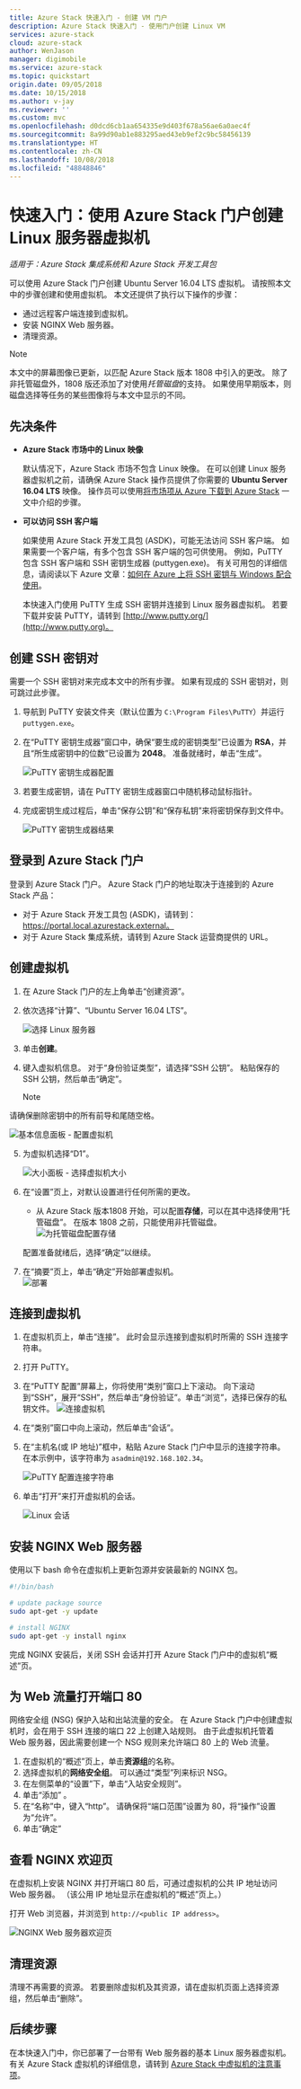 ```yaml
---
title: Azure Stack 快速入门 - 创建 VM 门户
description: Azure Stack 快速入门 - 使用门户创建 Linux VM
services: azure-stack
cloud: azure-stack
author: WenJason
manager: digimobile
ms.service: azure-stack
ms.topic: quickstart
origin.date: 09/05/2018
ms.date: 10/15/2018
ms.author: v-jay
ms.reviewer: ''
ms.custom: mvc
ms.openlocfilehash: d0dcd6cb1aa654335e9d403f678a56ae6a0aec4f
ms.sourcegitcommit: 8a99d90ab1e883295aed43eb9ef2c9bc58456139
ms.translationtype: HT
ms.contentlocale: zh-CN
ms.lasthandoff: 10/08/2018
ms.locfileid: "48848846"
---
```

# <a name="quickstart-create-a-linux-server-virtual-machine-with-the-azure-stack-portal"></a>快速入门：使用 Azure Stack 门户创建 Linux 服务器虚拟机

*适用于：Azure Stack 集成系统和 Azure Stack 开发工具包*

可以使用 Azure Stack 门户创建 Ubuntu Server 16.04 LTS 虚拟机。 请按照本文中的步骤创建和使用虚拟机。 本文还提供了执行以下操作的步骤：

* 通过远程客户端连接到虚拟机。
* 安装 NGINX Web 服务器。
* 清理资源。

> [!NOTE]  
> 本文中的屏幕图像已更新，以匹配 Azure Stack 版本 1808 中引入的更改。 除了非托管磁盘外，1808 版还添加了对使用*托管磁盘*的支持。 如果使用早期版本，则磁盘选择等任务的某些图像将与本文中显示的不同。  


## <a name="prerequisites"></a>先决条件

* **Azure Stack 市场中的 Linux 映像**

   默认情况下，Azure Stack 市场不包含 Linux 映像。 在可以创建 Linux 服务器虚拟机之前，请确保 Azure Stack 操作员提供了你需要的 **Ubuntu Server 16.04 LTS** 映像。 操作员可以使用[将市场项从 Azure 下载到 Azure Stack](../azure-stack-download-azure-marketplace-item.md) 一文中介绍的步骤。

* **可以访问 SSH 客户端**

   如果使用 Azure Stack 开发工具包 (ASDK)，可能无法访问 SSH 客户端。 如果需要一个客户端，有多个包含 SSH 客户端的包可供使用。 例如，PuTTY 包含 SSH 客户端和 SSH 密钥生成器 (puttygen.exe)。 有关可用包的详细信息，请阅读以下 Azure 文章：[如何在 Azure 上将 SSH 密钥与 Windows 配合使用](/virtual-machines/linux/ssh-from-windows#windows-packages-and-ssh-clients)。

   本快速入门使用 PuTTY 生成 SSH 密钥并连接到 Linux 服务器虚拟机。 若要下载并安装 PuTTY，请转到 [http://www.putty.org/](http://www.putty.org)。

## <a name="create-an-ssh-key-pair"></a>创建 SSH 密钥对

需要一个 SSH 密钥对来完成本文中的所有步骤。 如果有现成的 SSH 密钥对，则可跳过此步骤。

1. 导航到 PuTTY 安装文件夹（默认位置为 ```C:\Program Files\PuTTY```）并运行 ```puttygen.exe```。
2. 在“PuTTY 密钥生成器”窗口中，确保“要生成的密钥类型”已设置为 **RSA**，并且“所生成密钥中的位数”已设置为 **2048**。 准备就绪时，单击“生成”。

   ![PuTTY 密钥生成器配置](media/azure-stack-quick-linux-portal/Putty01.PNG)

3. 若要生成密钥，请在 PuTTY 密钥生成器窗口中随机移动鼠标指针。
4. 完成密钥生成过程后，单击“保存公钥”和“保存私钥”来将密钥保存到文件中。

   ![PuTTY 密钥生成器结果](media/azure-stack-quick-linux-portal/Putty02.PNG)

## <a name="sign-in-to-the-azure-stack-portal"></a>登录到 Azure Stack 门户

登录到 Azure Stack 门户。 Azure Stack 门户的地址取决于连接到的 Azure Stack 产品：

* 对于 Azure Stack 开发工具包 (ASDK)，请转到： https://portal.local.azurestack.external。
* 对于 Azure Stack 集成系统，请转到 Azure Stack 运营商提供的 URL。

## <a name="create-the-virtual-machine"></a>创建虚拟机

1. 在 Azure Stack 门户的左上角单击“创建资源”。

2. 依次选择“计算”、“Ubuntu Server 16.04 LTS”。
   
   ![选择 Linux 服务器](media/azure-stack-quick-linux-portal/select.png)
3. 单击**创建**。

4. 键入虚拟机信息。 对于“身份验证类型”，请选择“SSH 公钥”。 粘贴保存的 SSH 公钥，然后单击“确定”。

   >[!NOTE]
 请确保删除密钥中的所有前导和尾随空格。

   ![基本信息面板 - 配置虚拟机](media/azure-stack-quick-linux-portal/linux-01.PNG)

5. 为虚拟机选择“D1”。

   ![大小面板 - 选择虚拟机大小](media/azure-stack-quick-linux-portal/linux-02.PNG)

6. 在“设置”页上，对默认设置进行任何所需的更改。
   
    - 从 Azure Stack 版本1808 开始，可以配置**存储**，可以在其中选择使用“托管磁盘”。 在版本 1808 之前，只能使用非托管磁盘。    
      ![为托管磁盘配置存储](media/azure-stack-quick-linux-portal/linux-03.PNG)
    
    配置准备就绪后，选择“确定”以继续。

7. 在“摘要”页上，单击“确定”开始部署虚拟机。  
   ![部署](media/azure-stack-quick-linux-portal/deploy.png)

## <a name="connect-to-the-virtual-machine"></a>连接到虚拟机

1. 在虚拟机页上，单击“连接”。 此时会显示连接到虚拟机时所需的 SSH 连接字符串。 

2. 打开 PuTTY。

3. 在“PuTTY 配置”屏幕上，你将使用“类别”窗口上下滚动。 向下滚动到“SSH”，展开“SSH”，然后单击“身份验证”。单击“浏览”，选择已保存的私钥文件。
   ![连接虚拟机](media/azure-stack-quick-linux-portal/putty03.PNG)

4. 在“类别”窗口中向上滚动，然后单击“会话”。
5. 在“主机名(或 IP 地址)”框中，粘贴 Azure Stack 门户中显示的连接字符串。 在本示例中，该字符串为 ```asadmin@192.168.102.34```。

   ![PuTTY 配置连接字符串](media/azure-stack-quick-linux-portal/Putty04.PNG)

6. 单击“打开”来打开虚拟机的会话。

   ![Linux 会话](media/azure-stack-quick-linux-portal/Putty05.PNG)

## <a name="install-the-nginx-web-server"></a>安装 NGINX Web 服务器

使用以下 bash 命令在虚拟机上更新包源并安装最新的 NGINX 包。

```bash
#!/bin/bash

# update package source
sudo apt-get -y update

# install NGINX
sudo apt-get -y install nginx
```

完成 NGINX 安装后，关闭 SSH 会话并打开 Azure Stack 门户中的虚拟机“概述”页。

## <a name="open-port-80-for-web-traffic"></a>为 Web 流量打开端口 80

网络安全组 (NSG) 保护入站和出站流量的安全。 在 Azure Stack 门户中创建虚拟机时，会在用于 SSH 连接的端口 22 上创建入站规则。 由于此虚拟机托管着 Web 服务器，因此需要创建一个 NSG 规则来允许端口 80 上的 Web 流量。

1. 在虚拟机的“概述”页上，单击**资源组**的名称。
2. 选择虚拟机的**网络安全组**。 可以通过“类型”列来标识 NSG。
3. 在左侧菜单的“设置”下，单击“入站安全规则”。
4. 单击“添加” 。
5. 在“名称”中，键入“http”。 请确保将“端口范围”设置为 80，将“操作”设置为“允许”。
6. 单击“确定” 

## <a name="view-the-nginx-welcome-page"></a>查看 NGINX 欢迎页

在虚拟机上安装 NGINX 并打开端口 80 后，可通过虚拟机的公共 IP 地址访问 Web 服务器。 （该公用 IP 地址显示在虚拟机的“概述”页上。）

打开 Web 浏览器，并浏览到 ```http://<public IP address>```。

![NGINX Web 服务器欢迎页](media/azure-stack-quick-linux-portal/linux-05.PNG)

## <a name="clean-up-resources"></a>清理资源

清理不再需要的资源。 若要删除虚拟机及其资源，请在虚拟机页面上选择资源组，然后单击“删除”。

## <a name="next-steps"></a>后续步骤

在本快速入门中，你已部署了一台带有 Web 服务器的基本 Linux 服务器虚拟机。 有关 Azure Stack 虚拟机的详细信息，请转到 [Azure Stack 中虚拟机的注意事项](azure-stack-vm-considerations.md)。

<!-- Update_Description: wording update -->